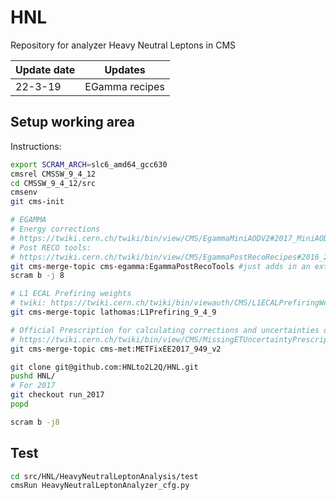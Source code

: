 # HNL
Repository for analyzer Heavy Neutral Leptons in CMS

| Update date | Updates |
| ----------- | ------ |
| 22-3-19 | EGamma recipes |

## Setup working area

Instructions:

```bash
export SCRAM_ARCH=slc6_amd64_gcc630
cmsrel CMSSW_9_4_12
cd CMSSW_9_4_12/src
cmsenv
git cms-init

# EGAMMA
# Energy corrections
# https://twiki.cern.ch/twiki/bin/view/CMS/EgammaMiniAODV2#2017_MiniAOD_V2
# Post RECO tools:
# https://twiki.cern.ch/twiki/bin/view/CMS/EgammaPostRecoRecipes#2016_2017_Data_MC
git cms-merge-topic cms-egamma:EgammaPostRecoTools #just adds in an extra file to have a setup function to make things easier
scram b -j 8

# L1 ECAL Prefiring weights
# twiki: https://twiki.cern.ch/twiki/bin/viewauth/CMS/L1ECALPrefiringWeightRecipe#Recipe_details_80X_94X
git cms-merge-topic lathomas:L1Prefiring_9_4_9

# Official Prescription for calculating corrections and uncertainties on Missing Transverse Energy (MET)
# https://twiki.cern.ch/twiki/bin/view/CMS/MissingETUncertaintyPrescription#Instructions_for_9_4_X_X_9_or_10
git cms-merge-topic cms-met:METFixEE2017_949_v2

git clone git@github.com:HNLto2L2Q/HNL.git
pushd HNL/
# For 2017
git checkout run_2017
popd

scram b -j8
```

## Test

```bash
cd src/HNL/HeavyNeutralLeptonAnalysis/test
cmsRun HeavyNeutralLeptonAnalyzer_cfg.py
```

